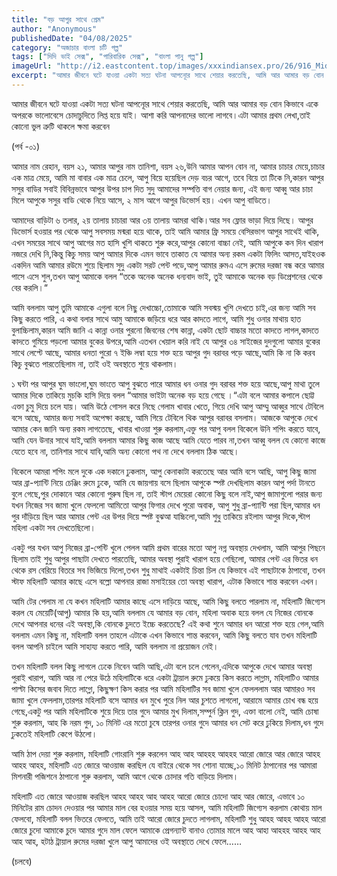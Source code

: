 ```yaml
---
title: "বড় আপুর সাথে প্রেম"
author: "Anonymous"
publishedDate: "04/08/2025"
category: "অজাচার বাংলা চটি গল্প"
tags: ["দিদি ভাই সেক্স", "পারিবারিক সেক্স", "বাংলা পানু গল্প"]
imageUrl: "http://i2.eastcontent.top/images/xxxindiansex.pro/26/916_Middle_s.jpg"
excerpt: "আমার জীবনে ঘটে যাওয়া একটা সত্য ঘটনা আপনাূের সাথে শেয়ার করতেছি, আমি আর আমার বড় বোন কিভাবে একে অপরকে ভালোবেসে চোদাচুদিতে লিপ্ত হয়ে যাই। আশা করি আপনাদের ভালো লাগবে।এটা আমার প্রথম লেখা,তাই কোনো ভুল ত্রুটি..."
---
```


আমার জীবনে ঘটে যাওয়া একটা সত্য ঘটনা আপনাূের সাথে শেয়ার করতেছি, আমি আর আমার বড় বোন কিভাবে একে অপরকে ভালোবেসে চোদাচুদিতে লিপ্ত হয়ে যাই। আশা করি আপনাদের ভালো লাগবে।এটা আমার প্রথম লেখা,তাই কোনো ভুল ত্রুটি থাকলে ক্ষমা করবেন


(পর্ব -০১)


আমার নাম রেহান, বয়স ২১, আমার আপুর নাম তানিশা, বয়স ২৬,উনি আমার আপন বোন না, আমার চাচার মেয়ে,চাচার এক মাত্র মেয়ে, আমি মা বাবার এক মাত্র চেলে, আপু বিয়ে হয়েছিল দেড় বচর আগে, তবে বিয়ে তা টিকে নি,কারন আপুর সসুর বাডির সবাই বিবিন্নভাবে আপুর উপর চাপ দিত সুদু আমাদের সম্পত্তি বাগ নেয়ার জন্য, এই জন্য আব্বু আর চাচা মিলে আপুকে সসুর বাডি থেকে নিয়ে আসে, ২ মাস আগে আপুর ডিভোর্স হয়। এখন আপু বাডিতে।


আমাদের বাড়িটা ৬ তলার, ২য় তালায় চাচারা আর ৩য় তালায় আমরা থাকি।আর সব ফ্লোর ভাড়া দিয়ে দিছে। আপুর ডিভোর্স হওয়ার পর থেকে আপু সবসময় মন্মরা হয়ে থাকে, তাই আমি আমার ফ্রি সময়ে বেসিরভাগ আপুর সাথেই থাকি, এখন সময়ের সাথে আপু আগের মত হাসি খুশি থাকতে শুরু করে,আপুর কোনো বাচ্চা নেই, আমি আপুকে কন দিন খারাপ নজরে দেখি নি,কিন্তু কিচু সময় আপু আমার দিকে এমন ভাবে তাকাত যে আমার অন্য রকম একটা ফিলিং আসত,যাইহওক একদিন আমি আমার রউমে শুয়ে ছিলাম সুদু একটা সরট পেন্ট পডে,আপু আমার রুমএ এসে রুমের দরজা বন্ধ করে আমার পাসে এসে শুল,তখন আপু আমাকে বলল “তকে অনেক অনেক ধন্যবাদ ভাই, তুই আমাকে অনেক বড় ডিপ্রেশনের থেকে বের করলি।“


আমি বললাম আপু তুমি আমাকে এগুলা বলে নিছু দেখাচ্চো,তোমাকে আমি সবস্ময় খুশি দেখতে চাই,এর জন্য আমি সব কিছু করতে পারি, এ কথা বলার সাথে আমু আমাকে জড়িয়ে ধরে আর কাদতে লাগে, আমি শুধু ওনার মাথায় হাত বুলাচ্চিলাম,কারন আমি জানি এ কান্না ওনার পুরনো জিবনের শেষ কান্না, একটা ছোট বাচ্চার মতো কাদতে লাগল,কাদতে কাদতে গুমিয়ে পড়লো আমার বুকের উপরে,আমি এতখন খেয়াল করি নাই যে আপুর ৩৪ সাইজের দুদগুলো আমার বুকের সাথে লেপ্টে আছে, আমার ধনতা পুরো ৭ ইঞ্চি লম্বা হয়ে শক্ত হয়ে আপুর গুদ বরাবর পড়ে আছে,আমি কি না কি করব কিচু বুঝতে পারতেছিলাম না, তাই ওই অবস্থাতে শুয়ে থাকলাম।


১ ঘন্টা পর আপুর ঘুম ভাংলো,ঘুম ভাংতে আপু বুঝতে পারে আমার ধন ওনার গুদ বরাবর শক্ত হয়ে আছে,আপু মাথা তুলে আমার দিকে তাকিয়ে মুচকি হাসি দিয়ে বলল “আমার ভাইটা অনেক বড় হয়ে গেছে ।“এটা বলে আমার কপালে ছোট্ট এক্তা চুমু দিয়ে চলে যায়। আমি উঠে গোসল করে নিছে গেলাম খাবার খেতে, গিয়ে দেখি আপু আম্মু আব্বুর সাথে টেবিলে বসে আছে, আমার জন্য সবাই অপেক্ষা করছে, আমি গিয়ে টেবিলে থিক আপুর বরাবর বসলাম। আজকে আপুকে দেখে আমার কেন জানি অন্য রকম লাগতেছে, খাবার খাওয়া শুরু করলাম,এক্তু পর আপু বলল বিকেলে উনি শপিং করতে যাবে, আমি যেন উনার সাথে যাই,আমি বললাম আমার কিছু কাজ আছে আমি যেতে পারব না,তখন আব্বু বলল যে কোনো কাজে যেতে হবে না, তানিশার সাথে যাবি,আমি অন্য কোনো পথ না দেখে বললাম ঠিক আছে।


বিকেলে আমরা শপিং মলে দুকে এক দকানে ঢুকলাম, আপু কেনাকাটা করতেছে আর আমি বসে আছি, আপু কিছু জামা আর ব্রা-প্যান্টি নিয়ে চেঞ্জিং রুমে ঢুকে, আমি যে জায়গায় বসে ছিলাম আপুকে স্পষ্ট দেখছিলাম কারন আপু পর্দা টানতে বুলে গেছে,পুর দোকানে আর কোনো পুরুষ ছিল না, তাই স্টাপ মেয়েরা কোনো কিছু বলে নাই,আপু জামাগুলো পরার জন্য যখন নিজের সব জামা খুলে ফেললো আমিতো আপুর ফিগার দেখে পুরো অবাক, আপু শুধু ব্রা-প্যান্টি পরা ছিল,আমার ধন পুর দাঁড়িয়ে ছিল আর আমার পেন্ট এর উপর দিয়ে স্পষ্ট বুঝআ যাচ্চিলো,আমি শুধু তাকিয়ে রইলাম আপুর দিকে,স্টাপ মহিলা একটা সব দেখতেছিলো।


একটু পর যখন আপু নিজের ব্রা-পেন্টি খুলে পেলল আমি প্রথম বারের মতো আপু নগ্ন অবস্থায় দেখলাম, আমি আপুর পিছনে ছিলাম তাই শুধু আপুর পাছাটা দেখতে পারতেছি, আমার অবস্থা পুরাই খারাপ হয়ে গেছিলো, আমার পেন্ট এর ভিতর ধন থেকে রস বেরিয়ে বিতরে সব ভিজিয়ে দিলো,তখন শুধু মাথাই একটাই চিন্তা চিল যে কিভাবে এই পাছাটাকে ঠাপাবো, তখন স্টাফ মহিলাটি আমার কাছে এসে বল্লো আপনার রাজা মসাইয়ের তো অবস্থা খারাপ, এটাক কিভাবে শান্ত করবেন এখন।


আমি টের পেলাম না যে কখন মহিলাটি আমার কাছে এসে দাড়িয়ে আছে, আমি কিছু বলতে পারলাম না, মহিলাটি জিগ্যেস করল যে মেয়েটি(আপু) আমার কি হয়,আমি বললাম যে আমার বড় বোন, মহিলা অবাক হয়ে বলল যে নিজের বোনকে দেখে আপনার ধনের এই অবস্থা,কি বোনকে চুদতে ইচ্চে করতেছে? এই কথা শুনে আমার ধন আরো শক্ত হয়ে গেল,আমি বললাম এমন কিছু না, মহিলাটি বলল তাহলে এটাকে এখন কিভাবে শান্ত করবেন, আমি কিছু বলতে যাব তখন মহিলাটি বলল আপনি চাইলে আমি সাহায্য করতে পারি, আমি বললাম না প্রয়োজন নেই।


তখন মহিলাটি বলল কিছু লাগলে ঢেকে নিবেন আমি আছি,এটা বলে চলে গেলেন,এদিকে আপুকে দেখে আমার অবস্থা পুরাই খারাপ, আমি আর না পেরে উঠে মহিলাটিকে ধরে একটা ট্রায়াল রুমে ঢুকয়ে কিস করতে লাগ্লাম, মহিলাটিও আমার পাল্টা কিসের জবাব দিতে লাগ্লো, কিছুক্ষণ কিস করার পর আমি মহিলাটির সব জামা খুলে ফেলললাম আর আমারও সব জামা খুলে ফেললাম,তারপর মহিলাটি বসে আমার ধন মুখে পুরে নিল আর চুশতে লাগলো, আরামে আমার চোখ বন্ধ হয়ে গেছে,একটু পর আমি মহিলাটিকে শুয়ে দিয়ে তার গুদে আমার মুখ দিলাম,সম্পুর্ন ক্লিন গুদ, এক্তা বালো নেই, আমি চোষা শুরু করলাম, আহ কি নরম গুদ, ১০ মিনিট এর মতো চুষে তারপর ওনার গুদে আমার ধন সেট করে ঢুকিয়ে দিলাম,ধন গুদে ঢুকতেই মহিলাটি কেপে উঠলো।


আমি ঠাপ দেয়া শুরু করলাম, মহিলাটি গোংরানি শুরু করলেন আহ আহ আহহহ আহহহ আরো জোরে আর জোরে আহহ আহহ আহহ, মহিলাটি এত জোরে আওয়াজ করছিল যে বাইরে থেকে সব শোনা যাচ্ছে,১০ মিনিট ঠাপানোর পর আমারা মিশনারী পজিশনে ঠাপানো শুরু করলাম, আমি আগে থেকে চোদার গতি বাড়িয়ে দিলাম।


মহিলাটি এত জোরে আওয়াজ করছিল আহহ আহহ আহ আহহ আরো জোরে চোদো আহ আর জোরে, এভাবে ১০ মিনিটের রাম চোদন দেওয়ার পর আমার মাল বের হওয়ার সময় হয়ে আসল, আমি মহিলাটি জিগ্যেস করলাম কোথায় মাল ফেলবো, মহিলাটি বলল ভিতরে ফেলতে, আমি তাই আরো জোরে চুদতে লাগলাম, মহিলাটি শুধু আহহ আহহ আহহ আরো জোরে চুদো আমাকে চুদে আমার গুদে মাল ফেলে আমাকে প্রেগন্যান্ট বানাও তোমার মালে আহ আহা আহহহ আহহ আহ আহ আহ, হটাঠ ট্রায়াল রুমের দরজা খুলে আপু আমাদের ওই অবস্থাতে দেখে ফেলে……


(চলবে)
